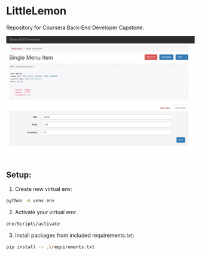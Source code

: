 # LittleLemon
Repository for Coursera Back-End Developer Capstone.

![alt text](https://github.com/dawmro/LittleLemon/blob/main/screen.PNG?raw=true)


## Setup:
1. Create new virtual env:
``` sh
python -m venv env
```
2. Activate your virtual env:
``` sh
env/Scripts/activate
```
3. Install packages from included requirements.txt:
``` sh
pip install -r .\requirements.txt
```
